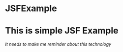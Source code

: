 # JSFExample

<h1> This is simple JSF Example </h1>

<i> It needs to make me reminder about this technology <i>
